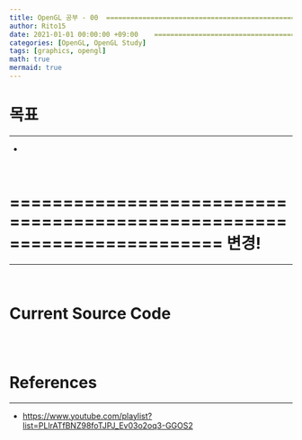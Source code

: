 ```yaml
---
title: OpenGL 공부 - 00  =============================================== 변경!
author: Rito15
date: 2021-01-01 00:00:00 +09:00    ==================================== 변경!
categories: [OpenGL, OpenGL Study]
tags: [graphics, opengl]
math: true
mermaid: true
---
```


# 목표
---
- 

<br>

# ======================================================================== 변경!
---


<br>

# Current Source Code

```cpp

```

<br>

# References
---
- <https://www.youtube.com/playlist?list=PLlrATfBNZ98foTJPJ_Ev03o2oq3-GGOS2>
